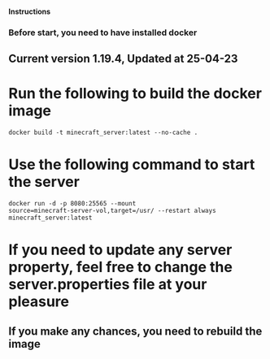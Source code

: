 #### Instructions
### Before start, you need to have installed docker
## Current version 1.19.4, Updated at 25-04-23
# Run the following to build the docker image
<code>docker build -t minecraft_server:latest --no-cache .</code>

# Use the following command to start the server
<code>docker run -d -p 8080:25565 --mount source=minecraft-server-vol,target=/usr/ --restart always minecraft_server:latest</code>

# If you need to update any server property, feel free to change the server.properties file at your pleasure
## If you make any chances, you need to rebuild the image